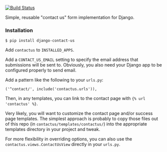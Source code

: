 [![Build Status](https://travis-ci.org/ccnmtl/django-contact-us.svg?branch=master)](https://travis-ci.org/ccnmtl/django-contact-us)

Simple, reusable "contact us" form implementation for Django.

### Installation

    $ pip install django-contact-us

Add `contactus` to `INSTALLED_APPS`.

Add a `CONTACT_US_EMAIL` setting to specify the email address that
submissions will be sent to. Obviously, you also need your Django app
to be configured properly to send email.

Add a pattern like the following to your `urls.py`:

    ('^contact/', include('contactus.urls')),

Then, in any templates, you can link to the contact page with
`{% url 'contactus' %}`.

Very likely, you will want to customize the contact page and/or
success page templates. The simplest approach is probably to copy
those files out of this repo (in `contactus/templates/contactus/`)
into the appropriate templates directory in your project and tweak.

For more flexibility in overriding options, you can also use the
`contactus.views.ContactUsView` directly in your `urls.py`.
